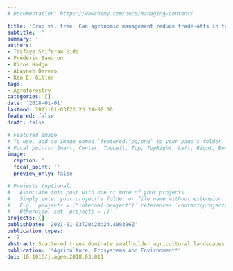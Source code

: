 ```yaml
---
# Documentation: https://wowchemy.com/docs/managing-content/

title: 'Crop vs. tree: Can agronomic management reduce trade-offs in tree-crop interactions?'
subtitle: ''
summary: ''
authors:
- Tesfaye Shiferaw Sida
- Frédéric Baudron
- Kiros Hadgu
- Abayneh Derero
- Ken E. Giller
tags:
- Agroforestry
categories: []
date: '2018-01-01'
lastmod: 2021-01-03T22:23:24+02:00
featured: false
draft: false

# Featured image
# To use, add an image named `featured.jpg/png` to your page's folder.
# Focal points: Smart, Center, TopLeft, Top, TopRight, Left, Right, BottomLeft, Bottom, BottomRight.
image:
  caption: ''
  focal_point: ''
  preview_only: false

# Projects (optional).
#   Associate this post with one or more of your projects.
#   Simply enter your project's folder or file name without extension.
#   E.g. `projects = ["internal-project"]` references `content/project/deep-learning/index.md`.
#   Otherwise, set `projects = []`.
projects: []
publishDate: '2021-01-03T20:23:24.409396Z'
publication_types:
- '2'
abstract: Scattered trees dominate smallholder agricultural landscapes in Ethiopia, as in large parts of sub-Saharan Africa (SSA). While the inclusion of scattered trees could provide a viable pathway for sustainable intensification of these  farming systems, they also lead to trade-offs. We carried out a study to 1) explore the rationale of farmers to maintain on-farm trees beyond crop yield; 2) quantify the impact of agronomic practices on the outcome of tree-crop interactions; and 3) analyse partial economic trade-offs for selected on-farm tree species at farm scale. We recorded agronomic practices within the fields of 135 randomly selected farms from seedbed preparation to harvesting. A multivariate analysis showed that farmers maintained on-farm trees because of their direct timber, fencing, fuelwood, and charcoal production values. Trees generally had a significant negative effect on maize yield. Mean grain yields of 1683, 1994 and 1752 kg ha-1 under the canopies of Cordia, Croton and Acacia, respectively, were significantly lower than in their paired open field with mean yields of 4063, 3415 and 2418 kg ha-1. Besides, more income from trees was accompanied by less income from maize, highlighting trade-offs. However, agronomic practices such as early planting, variety used, improved weed management, fine seedbed preparation and higher rates of nitrogen fertilizer significantly reduced yield penalties associated with trees. We found an inverse relationship between land size and on-farm tree density, implying that the importance of trees increases for land-constrained farms. Given the expected decline in per capita land size, scattered trees will likely remain an integral part of these systems. Thus, utilizing 'good agronomic practices' will be vital to minimize tree-crop trade-offs in the future.
publication: '*Agriculture, Ecosystems and Environment*'
doi: 10.1016/j.agee.2018.03.011
---
```

